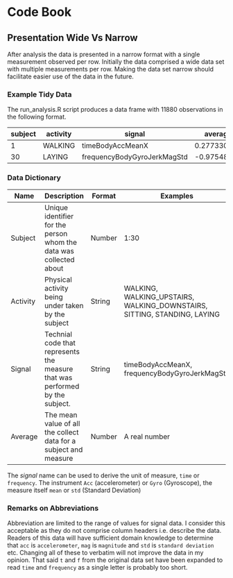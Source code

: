 # Code Book

## Presentation Wide Vs Narrow

After analysis the data is presented in a narrow format with a single measurement observed per row.  Initially the data comprised a wide data set with multiple measurements per row.  Making the data set narrow should facilitate easier use of the data in the future.

### Example Tidy Data
The run_analysis.R script produces a data frame with 11880 observations in the following format.

|subject|activity|signal|average|
|---|---|---|---|
|1|WALKING|timeBodyAccMeanX|0.277330759
|30|LAYING|frequencyBodyGyroJerkMagStd|-0.9754815|
 
### Data Dictionary

|Name|Description|Format|Examples|
|---|---|---|---|
|Subject|Unique identifier for the person whom the data was collected about|Number|1:30|
|Activity|Physical activity being under taken by the subject|String|WALKING, WALKING_UPSTAIRS, WALKING_DOWNSTAIRS, SITTING, STANDING, LAYING|
|Signal|Technial code that represents the measure that was performed by the subject.|String|timeBodyAccMeanX, frequencyBodyGyroJerkMagStd|
|Average|The mean value of all the collect data for a subject and measure|Number|A real number| 

The *signal* name can be used to derive the unit of measure, `time` or `frequency`.  The instrument `Acc` (accelerometer) or `Gyro` (Gyroscope), the measure itself `mean` or `std` (Standard Deviation) 

### Remarks on Abbreviations
Abbreviation are limited to the range of values for signal data.  I consider this acceptable as they do not comprise column headers i.e. describe the data.  Readers of this data will have sufficient domain knowledge to determine that `acc` is `accelerometer`, `mag` is `magnitude` and `std` is `standard deviation` etc.  Changing all of these to verbatim will not improve the data in my opinion.
That said `t` and `f` from the original data set have been expanded to read `time` and `frequency` as a single letter is probably too short.
 
 
 
